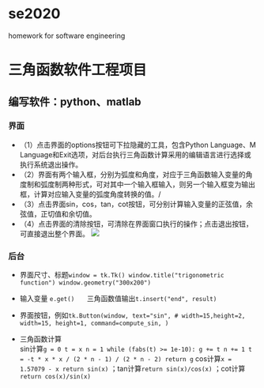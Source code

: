 # se2020
homework for software engineering

三角函数软件工程项目
=
编写软件：python、matlab
--
### 界面
* （1）点击界面的options按钮可下拉隐藏的工具，包含Python Language、M Language和Exit选项，对后台执行三角函数计算采用的编辑语言进行选择或执行系统退出操作。
* （2）界面有两个输入框，分别为弧度和角度，对应于三角函数输入变量的角度制和弧度制两种形式，可对其中一个输入框输入，则另一个输入框变为输出框，计算对应输入变量的弧度角度转换的值。/<br>
* （3）点击界面sin，cos，tan，cot按钮，可分别计算输入变量的正弦值，余弦值，正切值和余切值。
* （4）点击界面的清除按钮，可清除在界面窗口执行的操作；点击退出按钮，可直接退出整个界面。
   ![](https://gitub.com/PufeiLi/se2020/raw/master/界面.png)
### 后台
* 界面尺寸、标题```
             window = tk.Tk()
             window.title("trigonometric function")
             window.geometry("300x200")
             ```
* 输入变量 ```
             e.get()   
             ```
三角函数值输出```
         t.insert("end", result)
         ```<br>

* 界面按钮，例如```
         tk.Button(window,
                  text="sin",
                  # width=15,height=2,
                  width=15, height=1,
                  command=compute_sin, )
                  ```
* 三角函数计算<br>
sin计算```
        g = 0
        t = x
        n = 1
        while (fabs(t) >= 1e-10):
        g += t
        n += 1
        t = -t * x * x / (2 * n - 1) / (2 * n - 2)
        return g
        ```
  cos计算```
         x = 1.57079 - x
         return sin(x)
         ```
   ；tan计算```
          return sin(x)/cos(x)
          ```
    ；cot计算```
           return cos(x)/sin(x)
           ```

         
